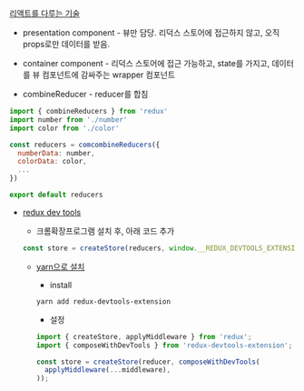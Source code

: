 [리액트를 다루는 기술](https://book.naver.com/bookdb/book_detail.nhn?bid=13799583)

* presentation component - 뷰만 담당. 리덕스 스토어에 접근하지 않고, 오직 props로만 데이터를 받음.

* container component - 리덕스 스토어에 접근 가능하고, state를 가지고, 데이터를 뷰 컴포넌트에 감싸주는 wrapper 컴포넌트

* combineReducer - reducer를 합침
```javascript
import { combineReducers } from 'redux'
import number from './number'
import color from './color'

const reducers = comcombineReducers({
  numberData: number,
  colorData: color,
  ...
})

export default reducers
```

* [redux dev tools](https://github.com/reduxjs/redux-devtools)
  * 크롬확장프로그램 설치 후, 아래 코드 추가
  ```javascript
  const store = createStore(reducers, window.__REDUX_DEVTOOLS_EXTENSION__ && window.__REDUX_DEVTOOLS_EXTENSION__())
  ```

  * [yarn으로 설치](https://github.com/zalmoxisus/redux-devtools-extension#13-use-redux-devtools-extension-package-from-npm)
    * install
    ```
    yarn add redux-devtools-extension
    ```

    * 설정
    ```javascript
    import { createStore, applyMiddleware } from 'redux';
    import { composeWithDevTools } from 'redux-devtools-extension';

    const store = createStore(reducer, composeWithDevTools(
      applyMiddleware(...middleware),
    ));
    ```